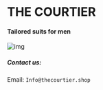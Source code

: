 # THE COURTIER

#### Tailored suits for men

![img](https://media.gq.com/photos/633740881f3a30fef93d6482/master/w_1600,c_limit/GQ1122_Bale_06.jpg)


##### Contact us: 

Email: `Info@thecourtier.shop`
